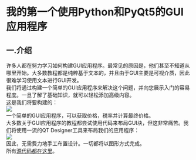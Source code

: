 我的第一个使用Python和PyQt5的GUI应用程序
======================================
一.介绍
-------
许多人都在努力学习如何构建GUI应用程序。最常见的原因是，他们甚至不知道从哪里开始。大多数教程都是纯粹基于文本的，并且由于GUI主要是可视介质，因此很难学习使用文本进行GUI开发。<br>
我们将通过构建一个简单的GUI应用程序来解决这个问题，并向您展示入门的容易程度。一旦了解了基础知识，就可以轻松添加高级内容。<br>
这是我们将要构建的：<br>
![](https://github.com/pccode21/PyQt5/tree/master/PyQt_first/images/qt19.jpg) <br>
一个简单的GUI应用程序，可以获取价格，税率并计算最终价格。<br>
大多数关于GUI应用程序的教程都尝试使用代码来布局GUI块，但这非常痛苦。我们将使用一流的QT Designer工具来布局我们的应用程序：<br>
![](https://github.com/pccode21/PyQt5/tree/master/PyQt_first/images/qt21-1024x616.jpg) <br>
因此，无需费力地手工布置设计。一切都将以图形方式完成。<br>
所有[源代码都在这里](https://github.com/pccode21/PyQt5/tree/master/PyQt_first)。
